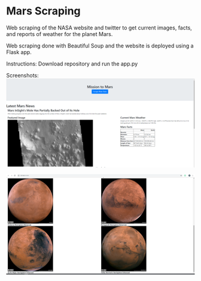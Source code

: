 # Mars Scraping 

Web scraping of the NASA website and twitter to get current images, facts, and reports of weather for the planet Mars. 

Web scraping done with Beautiful Soup and the website is deployed using a Flask app.

Instructions:
Download repository and run the app.py

Screenshots:
![Map Screenshot](https://github.com/mahanabba/MarsScraping/blob/master/marsscreenshot.PNG)

![Map Screenshot](https://github.com/mahanabba/MarsScraping/blob/master/screenshot2.PNG)
